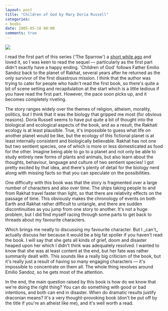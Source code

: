```yaml
---
layout: post
title: "Children of God by Mary Doria Russell"
categories:
- books
date: 2005-05-10 00:00
comments: true
---
```


<p><div class="img-shadow">
<a href="http://www.amazon.co.uk/exec/obidos/tg/detail/-/0552998117/butshesagirl-21" title="Mary Doria Russell - Children of God"><img src="http://images.amazon.com/images/P/0552998117.02._SCMZZZZZZZ_.jpg" /></a>
</div><p>I read the first part of this series ('The Sparrow') a <a href="http://www.rousette.org.uk/blog/archives/2004/11/22/libraries/">short while ago</a> and loved it, so I was keen to read the sequel &mdash; particularly as the first part didn't exactly have a happy ending. 'Children of God' follows Father Emilio Sandoz back to the planet of Rakhat, several years after he returned as the only survivor of the first disastrous mission. I think that the author was trying to cater for people who hadn't read the first book, so there's quite a bit of scene setting and recapitulation at the start which is a little tedious if you have read the first part. However, the pace soon picks up, and it becomes completely riveting.</p></p>

<p>The story ranges widely over the themes of religion, atheism, morality, politics, but I think that it was the biology that gripped me most (for obvious reasons). Doria Russell seems to have put quite a bit of thought into the biological and ecological aspects of the book, and as a result, the Rakhati ecology is at least plausible. True, it's impossible to guess what life on another planet would be like, but the ecology of this fictional planet is at least internally consistent and biologically believable. Rakhat has not one but two sentient species, one of which is more or less domesticated as food for the other. Imagine being able to go to a planet and not only be able to study entirely new forms of plants and animals, but also learn about the thoughts, behaviour, language and culture of two sentient species! I got pretty excited by that idea, and there's plenty of detail for the biology nerd along with missing facts so that you can speculate on the possibilities.</p><p>

</p><p>One difficulty with this book was that the story is fragmented over a large number of characters and also over time. The ships taking people to and from Rakhat travel faster than light, so that there are relativity effects on the passage of time. This obviously makes the chronology of events on both Earth and Rakhat rather difficult to untangle, and there are sudden discontinuities as you jump from one story to another. It's not a huge problem, but I did find myself racing through some parts to get back to threads about my favourite characters.</p>

<p>Which brings me neatly to discussing my favourite character. But I _can't_ actually discuss her because it would be a big fat spoiler if you haven't read the book. I will say that she gets all kinds of grief, doom and disaster heaped upon her which I didn't think was adequately resolved. I wanted to know that she was at least content at the end, but her fate was rather summarily dealt with. This sounds like a really big criticism of the book, but it's really just a result of having so many engaging characters &mdash; it's impossible to concentrate on them all. The whole thing revolves around Emilio Sandoz, so he gets most of the attention.</p>

<p>In the end, the main question raised by this book is how do we know that we're doing the right thing? You can do something with good or bad intentions, and both can end in disaster. When do dramatic results justify draconian means? It's a very thought-provoking book (don't be put off by the title if you're an atheist like me), and it's well worth a read.</p>




